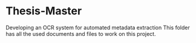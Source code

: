 # Thesis-Master
Developing an OCR system for automated metadata extraction
This folder has all the used documents and files to work on this project.
